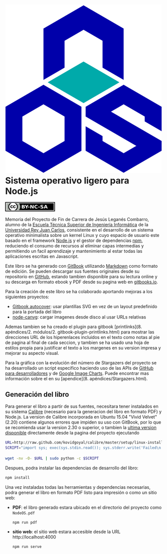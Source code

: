 [![NodeOS](img/NodeOS.svg)](http://node-os.com) Sistema operativo ligero para Node.js
======

[![](img/by-nc-sa.svg)](http://creativecommons.org/licenses/by-nc-sa/4.0)

Memoria del Proyecto de Fin de Carrera de Jesús Leganés Combarro, alumno de la
[Escuela Técnica Superior de Ingeniería Informática](http://www.etsii.urjc.es)
de la [Universidad Rey Juan Carlos](http://www.urjc.es), consistente en el
desarrollo de un sistema operativo minimalista sobre un kernel Linux y cuyo
espacio de usuario este basado en el framework [Node.js](https://nodejs.org) y
el gestor de dependencias [npm](https://www.npmjs.org), reduciendo el consumo de
recursos al eliminar capas intermedias y permitiendo un facil aprendizaje y
mantenimiento al estar todas las aplicaciones escritas en Javascript.

Este libro se ha generado con [GitBook](https://www.gitbook.com) utilizando
[Markdown](http://daringfireball.net/projects/markdown) como formato de edición.
Se pueden descargar sus fuentes originales desde su repositorio en
[GitHub](https://github.com/piranna/pfc), estando tambien disponible para su
lectura online y su descarga en formato ebook y PDF desde su pagina web en
[gitbooks.io](http://piranna.gitbooks.io/pfc).

Para la creación de este libro se ha colaborado aportando mejoras a los
siguientes proyectos:

* [Gitbook autocover](https://github.com/GitbookIO/plugin-autocover): usar
  plantillas SVG en vez de un layout predefinido para la portada del libro
* [node-canvg](https://github.com/yetzt/node-canvg): cargar imagenes desde disco
  al usar URLs relativas

Ademas tambien se ha creado el plugin para gitbook
[printlinks](8. apéndices/2. módulos/2. gitbook-plugin-printlinks.html) para
mostrar las direcciones URL de los hiperenlaces incluidos en el texto como notas
al pie de pagina al final de cada seccion, y tambien se ha usado una hoja de
estilos propia para justificar el texto a los margenes en su version impresa y
mejorar su aspecto visual.

Para la gráfica con la evolución del número de Stargazers del proyecto se ha
desarrollado un script especifico haciendo uso de las APIs de
[GitHub para desarrolladores](https://developer.github.com/v3) y de
[Google Image Charts](https://developers.google.com/chart/image). Puede
encontrar mas información sobre el en su [apendice](8. apéndices/Stargazers.html).

Generación del libro
--------------------

Para generar el libro a partir de sus fuentes, necesitara tener instalados en su
sistema [Calibre](http://calibre-ebook.com) (necesario para la generacion del
libro en formato PDF) y Node.js. La version de Calibre incorporada en Ubuntu
15.04 "Vivid Velvet" (2.20) contiene algunos errores que impiden su uso con
GitBook, por lo que se recomienda usar la version 2.30 o superior, o tambien la
[ultima version disponible](https://github.com/GitbookIO/gitbook/issues/790)
directamente desde la pagina del proyecto ejecutando

```bash
URL=http://raw.github.com/kovidgoyal/calibre/master/setup/linux-installer.py
SCRIPT="import sys; exec(sys.stdin.read()); sys.stderr.write('Failed\n')"

wget -nv -O- $URL | sudo python -c $SCRIPT
```

Despues, podra instalar las dependencias de desarrollo del libro:

```bash
npm install
```

Una vez instaladas todas las herramientas y dependencias necesarias, podra
generar el libro en formato PDF listo para impresión o como un sitio web:

* **PDF**: el libro generado estara ubicado en el directorio del proyecto como
  `NodeOS.pdf`

  ```bash
  npm run pdf
  ```

* **sitio web**: el sitio web estara accesible desde la URL http://localhost:4000

  ```bash
  npm run serve
  ```

